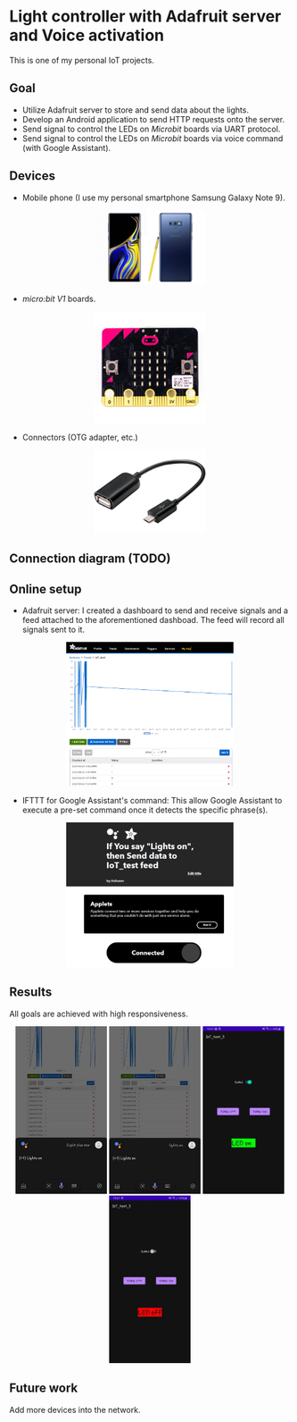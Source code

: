 # Light controller with Adafruit server and Voice activation

This is one of my personal IoT projects.

## Goal
- Utilize Adafruit server to store and send data about the lights.
- Develop an Android application to send HTTP requests onto the server.
- Send signal to control the LEDs on *Microbit* boards via UART protocol.
- Send signal to control the LEDs on *Microbit* boards via voice command (with Google Assistant).

## Devices
- Mobile phone (I use my personal smartphone Samsung Galaxy Note 9).
<p align="center">
  <img src="/assets/galaxy.jpg" alt="Samsung Galaxy Note 9" width=200/>
</p>

- *micro:bit V1* boards.
<p align="center">
  <img src="/assets/microbit.jpg" alt="*micro:bit V1" width=200/>
</p>

- Connectors (OTG adapter, etc.)
<p align="center">
  <img src="/assets/adapter.jpg" alt="OTG cable" width=200/>
</p>

## Connection diagram (TODO)

## Online setup
- Adafruit server:
I created a dashboard to send and receive signals and a feed attached to the aforementioned dashboad. The feed will record all signals sent to it.
<p align="center">
  <img src="/assets/adafruit_setup.png" alt="Adafruit" width=300/>
</p>

- IFTTT for Google Assistant's command:
This allow Google Assistant to execute a pre-set command once it detects the specific phrase(s).
<p align="center">
  <img src="/assets/google_assistant.png" alt="IFTTT" width=300/>
</p>

## Results
All goals are achieved with high responsiveness.  
<p align="center">
  <img src="/assets/176331572_252483693267840_5291860450287102402_n.jpg" alt="Google Assistant 1" height=300/>
  <img src="/assets/177669837_1028473607987041_7268593159389747423_n.jpg" alt="Google Assitant 2" height=300/>
  <img src="/assets/175528655_305034204346117_2562767816612890340_n.jpg" alt="Android application 1" height=300/>
  <img src="/assets/176325569_287960662883720_8402170644910236346_n.jpg" alt="Android application 2" height=300/>
</p>

## Future work
Add more devices into the network.
